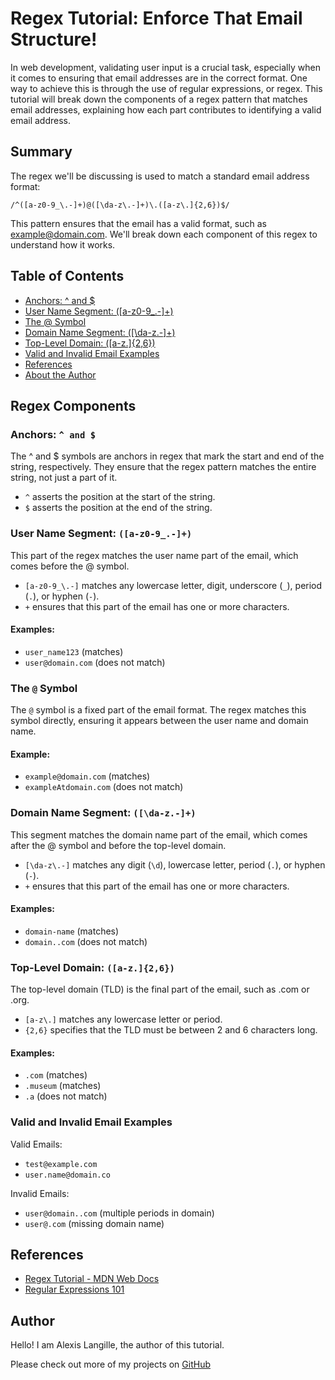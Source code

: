 # Regex Tutorial: Enforce That Email Structure!

In web development, validating user input is a crucial task, especially when it comes to ensuring that email addresses are in the correct format. One way to achieve this is through the use of regular expressions, or regex. This tutorial will break down the components of a regex pattern that matches email addresses, explaining how each part contributes to identifying a valid email address.

## Summary

The regex we'll be discussing is used to match a standard email address format:

`/^([a-z0-9_\.-]+)@([\da-z\.-]+)\.([a-z\.]{2,6})$/`

This pattern ensures that the email has a valid format, such as example@domain.com. We'll break down each component of this regex to understand how it works.

## Table of Contents

- [Anchors: ^ and $](#anchors)
- [User Name Segment: ([a-z0-9_.-]+)](#user-name-segment-a-z0-9_-)
- [The @ Symbol](#the--symbol)
- [Domain Name Segment: ([\da-z.-]+)](#domain-name-segment-da-z-)
- [Top-Level Domain: ([a-z.]{2,6})](#top-level-domain-a-z26)
- [Valid and Invalid Email Examples](#valid-and-invalid-email-examples)
- [References](#references)
- [About the Author](#author)

## Regex Components

### Anchors: `^ and $ `

The ^ and $ symbols are anchors in regex that mark the start and end of the string, respectively. They ensure that the regex pattern matches the entire string, not just a part of it.

* `^` asserts the position at the start of the string.
* `$` asserts the position at the end of the string.

### User Name Segment: `([a-z0-9_.-]+)`

This part of the regex matches the user name part of the email, which comes before the @ symbol.

* `[a-z0-9_\.-]` matches any lowercase letter, digit, underscore (`_`), period (`.`), or hyphen (`-`).
* `+` ensures that this part of the email has one or more characters.

#### Examples:

* `user_name123` (matches)
* `user@domain.com` (does not match)

### The `@` Symbol

The `@` symbol is a fixed part of the email format. The regex matches this symbol directly, ensuring it appears between the user name and domain name.

#### Example:

* `example@domain.com` (matches)
* `exampleAtdomain.com` (does not match)

### Domain Name Segment: `([\da-z.-]+)`

This segment matches the domain name part of the email, which comes after the @ symbol and before the top-level domain.

* `[\da-z\.-]` matches any digit (`\d`), lowercase letter, period (`.`), or hyphen (`-`).
* `+` ensures that this part of the email has one or more characters.

#### Examples:

* `domain-name` (matches)
* `domain..com` (does not match)

### Top-Level Domain: `([a-z.]{2,6})`

The top-level domain (TLD) is the final part of the email, such as .com or .org.

* `[a-z\.]` matches any lowercase letter or period.
* `{2,6}` specifies that the TLD must be between 2 and 6 characters long.

#### Examples:

* `.com` (matches)
* `.museum` (matches)
* `.a` (does not match)

### Valid and Invalid Email Examples
Valid Emails:

* `test@example.com`
* `user.name@domain.co`

Invalid Emails:

* `user@domain..com` (multiple periods in domain)
* `user@.com` (missing domain name)

## References

* [Regex Tutorial - MDN Web Docs](https://developer.mozilla.org/en-US/docs/Web/JavaScript/Guide/Regular_Expressions)
* [Regular Expressions 101](https://regex101.com/)

## Author

Hello! I am Alexis Langille, the author of this tutorial. 

Please check out more of my projects on [GitHub](https://github.com/alangille01)